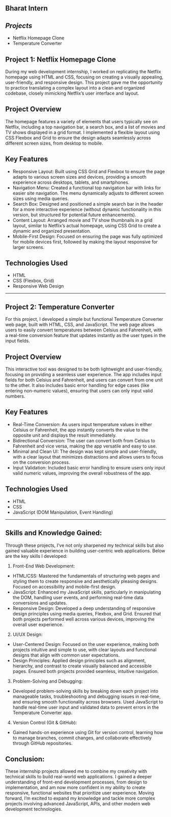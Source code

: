 Bharat Intern
-----
*Projects*
-------
- Netflix Homepage Clone
- Temperature Converter

Project 1: Netflix Homepage Clone
-----
During my web development internship, I worked on replicating the Netflix homepage using HTML and CSS, focusing on creating a visually appealing, user-friendly, and responsive design. This project gave me the opportunity to practice translating a complex layout into a clean and organized codebase, closely mimicking Netflix’s user interface and layout.

Project Overview
-----
The homepage features a variety of elements that users typically see on Netflix, including a top navigation bar, a search box, and a list of movies and TV shows displayed in a grid format. I implemented a flexible layout using CSS Flexbox and Grid to ensure the design adapts seamlessly across different screen sizes, from desktop to mobile.

Key Features
-----
- Responsive Layout: Built using CSS Grid and Flexbox to ensure the page adapts to various screen sizes and devices, providing a smooth experience across desktops, tablets, and smartphones.
- Navigation Menu: Created a functional top navigation bar with links for easier site navigation. The menu dynamically adjusts to different screen sizes using media queries.
- Search Box: Designed and positioned a simple search bar in the header for a more interactive experience (without dynamic functionality in this version, but structured for potential future enhancements).
- Content Layout: Arranged movie and TV show thumbnails in a grid layout, similar to Netflix’s actual homepage, using CSS Grid to create a dynamic and organized presentation.
- Mobile-First Design: Focused on ensuring the page was fully optimized for mobile devices first, followed by making the layout responsive for larger screens.

Technologies Used
-----
- HTML
- CSS (Flexbox, Grid)
- Responsive Web Design

----------

Project 2: Temperature Converter
-----
For this project, I developed a simple but functional Temperature Converter web page, built with HTML, CSS, and JavaScript. The web page allows users to easily convert temperatures between Celsius and Fahrenheit, with a real-time conversion feature that updates instantly as the user types in the input fields.

Project Overview
-----
This interactive tool was designed to be both lightweight and user-friendly, focusing on providing a seamless user experience. The app includes input fields for both Celsius and Fahrenheit, and users can convert from one unit to the other. It also includes basic error handling for edge cases (like entering non-numeric values), ensuring that users can only input valid numbers.

Key Features
-----
- Real-Time Conversion: As users input temperature values in either Celsius or Fahrenheit, the app instantly converts the value to the opposite unit and displays the result immediately.
- Bidirectional Conversion: The user can convert both from Celsius to Fahrenheit and vice versa, making the app versatile and easy to use.
- Minimal and Clean UI: The design was kept simple and user-friendly, with a clear layout that minimizes distractions and allows users to focus on the conversion process.
- Input Validation: Included basic error handling to ensure users only input valid numeric values, improving the overall robustness of the app.

Technologies Used
-----
- HTML
- CSS
- JavaScript (DOM Manipulation, Event Handling)

----------

Skills and Knowledge Gained:
-----
Through these projects, I’ve not only sharpened my technical skills but also gained valuable experience in building user-centric web applications. Below are the key skills I developed:

1. Front-End Web Development:
- HTML/CSS: Mastered the fundamentals of structuring web pages and styling them to create responsive and aesthetically pleasing designs. Focused on accessibility and mobile-first design.
- JavaScript: Enhanced my JavaScript skills, particularly in manipulating the DOM, handling user events, and performing real-time data conversions and updates.
- Responsive Design: Developed a deep understanding of responsive design principles using media queries, Flexbox, and Grid. Ensured that both projects performed well across various devices, improving the overall user experience.

2. UI/UX Design:
- User-Centered Design: Focused on the user experience, making both projects intuitive and simple to use, with clear layouts and functional designs that align with common user expectations.
- Design Principles: Applied design principles such as alignment, hierarchy, and contrast to create visually balanced and accessible pages. Ensured both projects provided seamless, intuitive navigation.

3. Problem-Solving and Debugging:
- Developed problem-solving skills by breaking down each project into manageable tasks, troubleshooting and debugging issues in real-time, and ensuring smooth functionality across browsers.
Used JavaScript to handle real-time user input and validated data to prevent errors in the Temperature Converter app.

4. Version Control (Git & GitHub):
- Gained hands-on experience using Git for version control, learning how to manage branches, commit changes, and collaborate effectively through GitHub repositories.

Conclusion:
-----
These internship projects allowed me to combine my creativity with technical skills to build real-world web applications. I gained a deeper understanding of front-end development processes, from design to implementation, and am now more confident in my ability to create responsive, functional websites that prioritize user experience. Moving forward, I’m excited to expand my knowledge and tackle more complex projects involving advanced JavaScript, APIs, and other modern web development technologies.


